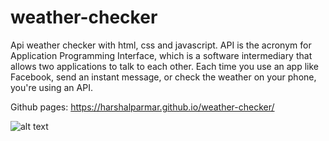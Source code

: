 # weather-checker

Api weather checker with html, css and javascript. API is the acronym for Application Programming Interface, which is a software intermediary that allows two applications to talk to each other. Each time you use an app like Facebook, send an instant message, or check the weather on your phone, you're using an API.

Github pages: https://harshalparmar.github.io/weather-checker/

![alt text](https://raw.githubusercontent.com/harshalparmar/weather-checker/main/weather-checker-img.png)
